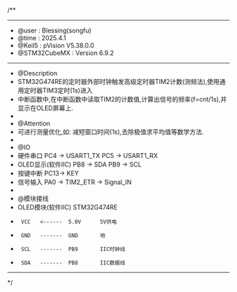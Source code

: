 /**
  ******************************************************************************
  * @user           : Blessing(songfu)
  * @time           : 2025.4.1
  * @Keil5          : pVision V5.38.0.0
  * @STM32CubeMX    : Version 6.9.2
  ******************************************************************************
  * @Description
  * STM32G474RE的定时器外部时钟触发高级定时器TIM2计数(测频法),使用通用定时器TIM3定时(1s)进入
  * 中断函数中,在中断函数中读取TIM2的计数值,计算出信号的频率(f=cnt/1s),并显示在OLED屏幕上.
  *
  * @Attention
  * 可进行测量优化,如: 减短窗口时间(1s),去除极值求平均值等数学方法.
  *
  * @IO
  * 硬件串口            PC4 -> USART1_TX              PC5 -> USART1_RX
  * OLED显示(软件IIC)   PB8 -> SDA                    PB9 -> SCL
  * 按键中断            PC13-> KEY
  * 信号输入            PA0 -> TIM2_ETR -> Signal_IN
  *
  * @模块接线
  * OLED模块(软件IIC)  STM32G474RE
  *      VCC   <------  5.0V      5V供电
  *      GND   -------  GND       地
  *      SCL   -------  PB9       IIC时钟线
  *      SDA   -------  PB8       IIC数据线
  ******************************************************************************
  */
